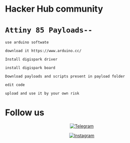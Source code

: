 # Hacker Hub community

# ` Attiny 85 Payloads-- `

``` 
use arduino softwate
```
``` 
download it https://www.arduino.cc/
```
```
Install digispark driver
```
```
install digispark board
```
```
Download payloads and scripts present in payload folder
```
```
edit code 
```
```
upload and use it by your own risk
```


#  Follow us 

<p align="center">
<a href="https://telegram.me/hacker_hub8"><img title="Telegram" src="https://img.shields.io/badge/Telegram-black?style=for-the-badge&logo=Telegram"></a>
</p>
<p align="center">
<a href="https://instagram.com/hacker_hub8"><img title="Instagram" src="https://img.shields.io/badge/INSTAGRAM-purple?style=for-the-badge&logo=instagram"></a>
</p>
